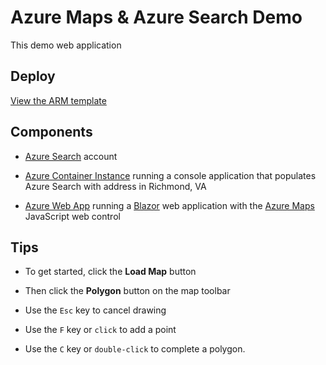 # Azure Maps & Azure Search Demo

This demo web application

## Deploy

[]()

[View the ARM template](azuredeploy.json)

## Components

- [Azure Search](https://docs.microsoft.com/azure/search/) account 

- [Azure Container Instance](https://docs.microsoft.com/azure/container-instances/) running a console application that populates Azure Search with address in Richmond, VA

- [Azure Web App](https://docs.microsoft.com/azure/app-service-web) running a [Blazor](https://docs.microsoft.com/aspnet/core/blazor/) web application with the [Azure Maps](https://docs.microsoft.com/azure/azure-maps/) JavaScript web control


## Tips  

- To get started, click the **Load Map** button  

- Then click the **Polygon** button on the map toolbar  

- Use the ``Esc`` key to cancel drawing  

- Use the ``F`` key or ``click`` to add a point  

- Use the ``C`` key or ``double-click`` to complete a polygon.